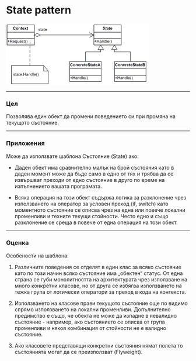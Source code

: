 # State pattern

![State pattern diagram](state.gif)

---

### Цел

Позволява един обект да промени поведението си при промяна на текущото състояние. 

---

### Приложения

Може да използвате шаблона Състояние (State) ако:

* Даден обект има сравнително малък на брой състояния като в даден момент може да бъде само в едно от тях и трябва да се извършват преходи от едно състояние в друго по време на изпълнението вашата програмата. 

* Всяка операция на този обект съдържа логика за разклонение чрез използването на оператор за условен преход (if, switch) като моментното състояние се описва чрез на една или повече локални променливи и техните текущи стойности. Често едно и също разклонение се среща в повече от една операция на този обект.  


---

### Оценка

Особености на шаблона:

1.	Различните поведения се отделят в един клас за всяко състояние като по този начин всяко състояние има „обектен“ статус. От една страна се губи монолитността на архитектурата чрез използване на много конкретни класове, но от друга се избягва използването на тежка група от логически оператори за преход в кода на контекста. 

2.	Използването на класове прави текущото състояние още по видимо спрямо използването на локални променливи. Допълнително предимство е също, че обекта не може да изпадне в невалидно състояние - например, ако състоянието се описва от група променливи и някоя комбинация от стойности не е валидно състояние.  

3.	Ако класовете представящи конкретни състояния нямат полета то състоянията могат да се преизползват (Flyweight). 

